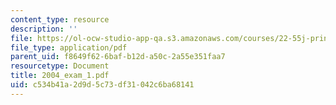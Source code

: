 ```yaml
---
content_type: resource
description: ''
file: https://ol-ocw-studio-app-qa.s3.amazonaws.com/courses/22-55j-principles-of-radiation-interactions-fall-2004/c534b41a2d9d5c73df31042c6ba68141_2004_exam_1.pdf
file_type: application/pdf
parent_uid: f8649f62-6baf-b12d-a50c-2a55e351faa7
resourcetype: Document
title: 2004_exam_1.pdf
uid: c534b41a-2d9d-5c73-df31-042c6ba68141
---
```

